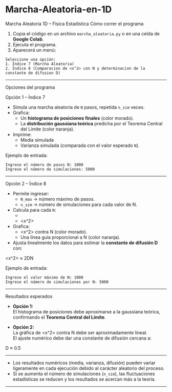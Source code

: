 # Marcha-Aleatoria-en-1D
 Marcha Aleatoria 1D – Física Estadística
 Cómo correr el programa


1. Copia el código en un archivo `marcha_aleatoria.py` o en una celda de **Google Colab**.  
2. Ejecuta el programa.  
3. Aparecerá un menú:

```
Seleccione una opción:
1. Índice 7 (Marcha Aleatoria)
2. Índice 8 (Comparacion de <x^2> con N y determinacion de la constante de difusion D)
```

---
 Opciones del programa

 Opción 1 – Índice 7
- Simula una marcha aleatoria de `N` pasos, repetida `n_sim` veces.  
- Grafica:
  - Un **histograma de posiciones finales** (color morado).  
  - La **distribución gaussiana teórica** predicha por el Teorema Central del Límite (color naranja).  
- Imprime:
  - Media simulada  
  - Varianza simulada (comparada con el valor esperado `N`).

Ejemplo de entrada:
```
Ingrese el número de pasos N: 1000
Ingrese el número de simulaciones: 5000
```

---

 Opción 2 – Índice 8
- Permite ingresar:
  - `N_max` → número máximo de pasos.  
  - `n_sim` → número de simulaciones para cada valor de N.  
- Calcula para cada `N`:
  - <x>  
  - <x^2>  
- Grafica:
  - <x^2> contra N (color morado).  
  - Una línea guía proporcional a N (color naranja).  
- Ajusta linealmente los datos para estimar la **constante de difusión D** con:

<x^2> ≈ 2DN

Ejemplo de entrada:
```
Ingrese el valor máximo de N: 1000
Ingrese el número de simulaciones por N: 5000
```

---
 Resultados esperados

- **Opción 1:**  
  El histograma de posiciones debe aproximarse a la gaussiana teórica, confirmando el **Teorema Central del Límite**.  

- **Opción 2:**  
  La gráfica de <x^2> contra N debe ser aproximadamente lineal.  
  El ajuste numérico debe dar una constante de difusión cercana a:

D ≈ 0.5

---


- Los resultados numéricos (media, varianza, difusión) pueden variar ligeramente en cada ejecución debido al carácter aleatorio del proceso.  
- Si se aumenta el número de simulaciones (`n_sim`), las fluctuaciones estadísticas se reducen y los resultados se acercan más a la teoría.  

---

